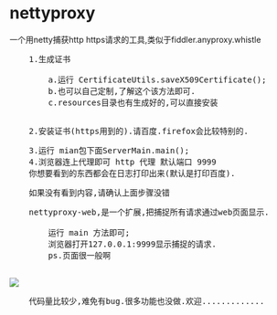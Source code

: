 # nettyproxy
一个用netty捕获http https请求的工具,类似于fiddler.anyproxy.whistle
<pre>
    1.生成证书
    <blockqute>
        a.运行 CertificateUtils.saveX509Certificate();
        b.也可以自己定制,了解这个该方法即可.
        c.resources目录也有生成好的,可以直接安装
    </blockqute>
</pre>
<pre>
    2.安装证书(https用到的).请百度.firefox会比较特别的.
</pre>
<pre>
    3.运行 mian包下面ServerMain.main();
    4.浏览器连上代理即可 http 代理 默认端口 9999
    你想要看到的东西都会在日志打印出来(默认是打印百度).
</pre>
<pre>
    如果没有看到内容,请确认上面步骤没错
</pre>
<pre>
    nettyproxy-web,是一个扩展,把捕捉所有请求通过web页面显示.
    
        运行 main 方法即可;
        浏览器打开127.0.0.1:9999显示捕捉的请求.
        ps.页面很一般啊
        
</pre>
![](http://bbs1.people.com.cn/postImages/Y0/99/46/90/87/1531579895943.png)
<pre>
    代码量比较少,难免有bug.很多功能也没做.欢迎.............
</pre>